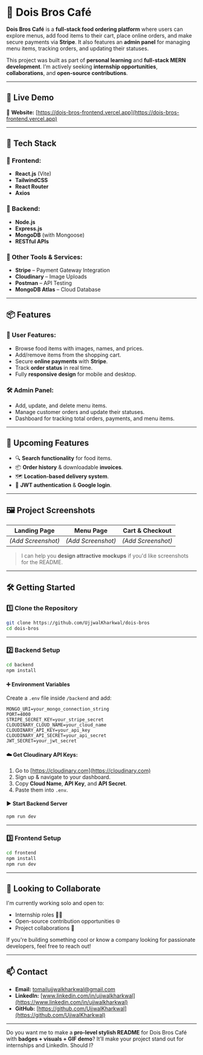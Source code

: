 # 🍔 Dois Bros Café

**Dois Bros Café** is a **full-stack food ordering platform** where users can explore menus, add food items to their cart, place online orders, and make secure payments via **Stripe**.
It also features an **admin panel** for managing menu items, tracking orders, and updating their statuses.

This project was built as part of **personal learning** and **full-stack MERN development**.
I’m actively seeking **internship opportunities**, **collaborations**, and **open-source contributions**.

---

## 🚀 Live Demo

🔗 **Website:** [https://dois-bros-frontend.vercel.app](https://dois-bros-frontend.vercel.app)

---

## 🔧 Tech Stack

### 🔹 Frontend:

* **React.js** (Vite)
* **TailwindCSS**
* **React Router**
* **Axios**

### 🔹 Backend:

* **Node.js**
* **Express.js**
* **MongoDB** (with Mongoose)
* **RESTful APIs**

### 🔹 Other Tools & Services:

* **Stripe** – Payment Gateway Integration
* **Cloudinary** – Image Uploads
* **Postman** – API Testing
* **MongoDB Atlas** – Cloud Database

---

## 📦 Features

### 🛒 User Features:

* Browse food items with images, names, and prices.
* Add/remove items from the shopping cart.
* Secure **online payments** with **Stripe**.
* Track **order status** in real time.
* Fully **responsive design** for mobile and desktop.

### 🛠️ Admin Panel:

* Add, update, and delete menu items.
* Manage customer orders and update their statuses.
* Dashboard for tracking total orders, payments, and menu items.

---

## 🌟 Upcoming Features

* 🔍 **Search functionality** for food items.
* 📦 **Order history** & downloadable **invoices**.
* 🗺️ **Location-based delivery system**.
* 🔐 **JWT authentication** & **Google login**.

---

## 🖼️ Project Screenshots

| Landing Page       | Menu Page          | Cart & Checkout    |
| ------------------ | ------------------ | ------------------ |
| *(Add Screenshot)* | *(Add Screenshot)* | *(Add Screenshot)* |

> I can help you **design attractive mockups** if you'd like screenshots for the README.

---

## 🛠️ Getting Started

### 1️⃣ Clone the Repository

```bash
git clone https://github.com/UjjwalKharkwal/dois-bros
cd dois-bros
```

---

### 2️⃣ Backend Setup

```bash
cd backend
npm install
```

#### ➕ Environment Variables

Create a `.env` file inside `/backend` and add:

```env
MONGO_URI=your_mongo_connection_string
PORT=4000
STRIPE_SECRET_KEY=your_stripe_secret
CLOUDINARY_CLOUD_NAME=your_cloud_name
CLOUDINARY_API_KEY=your_api_key
CLOUDINARY_API_SECRET=your_api_secret
JWT_SECRET=your_jwt_secret
```

#### ☁️ Get Cloudinary API Keys:

1. Go to [https://cloudinary.com](https://cloudinary.com)
2. Sign up & navigate to your dashboard.
3. Copy **Cloud Name**, **API Key**, and **API Secret**.
4. Paste them into `.env`.

#### ▶ Start Backend Server

```bash
npm run dev
```

---

### 3️⃣ Frontend Setup

```bash
cd frontend
npm install
npm run dev
```

---

## 🤝 Looking to Collaborate

I'm currently working solo and open to:

* Internship roles 🧑‍💻
* Open-source contribution opportunities 🌐
* Project collaborations 🤝

If you're building something cool or know a company looking for passionate developers, feel free to reach out!

---

## 📫 Contact

* **Email:** [tomailujjwalkharkwal@gmail.com](mailto:tomailujjwalkharkwal@gmail.com)
* **LinkedIn:** [www.linkedin.com/in/ujjwalkharkwal](https://www.linkedin.com/in/ujjwalkharkwal)
* **GitHub:** [https://github.com/UjjwalKharkwal](https://github.com/UjjwalKharkwal)

---


Do you want me to make a **pro-level stylish README** for Dois Bros Café with **badges + visuals + GIF demo**?
It’ll make your project stand out for internships and LinkedIn. Should I?
